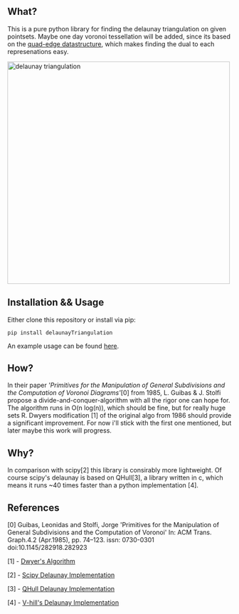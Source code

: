 ## What?

This is a pure python library for finding the
delaunay triangulation on given pointsets.
Maybe one day voronoi tessellation will be added, since its based on
the [quad-edge datastructure](https://en.wikipedia.org/wiki/Quad-edge),
which makes finding the dual to each represenations
easy.

<img src="./images/plot.png" alt="delaunay triangulation" width="500"/>

## Installation && Usage

Either clone this repository or install via
pip:

`pip install delaunayTriangulation`

An example usage can be found [here](./src/run.py).
## How?

In their paper *'Primitives for the Manipulation
of General Subdivisions and the Computation of Voronoi Diagrams'*[0]
from 1985, L. Guibas & J. Stolfi propose a divide-and-conquer-algorithm
with all the rigor one can hope for.
The algorithm runs in O(n log(n)), which should be fine,
but for really huge sets R. Dwyers modification [1] of the
original algo from 1986 should provide a significant
improvement. For now i'll stick with the first one
mentioned, but later maybe this work will progress.

## Why?

In comparison with scipy[2] this library is
consirably more lightweight. Of course scipy's delaunay is
based on QHull[3], a library written in c, which means it
runs ~40 times faster than a python implementation [4].

## References

[0] Guibas, Leonidas and Stolfi, Jorge
'Primitives for the Manipulation of General Subdivisions and the Computation of Voronoi'
In: ACM Trans. Graph.4.2 (Apr.1985), pp. 74–123. issn: 0730-0301 doi:10.1145/282918.282923

[1] - [Dwyer's Algorithm](https://github.com/rexdwyer/DelaunayTriangulation)

[2] - [Scipy Delaunay Implementation](https://scipy.org/)

[3] - [QHull Delaunay Implementation](http://www.qhull.org/html/qdelaun.htm)

[4] - [V-hill's Delaunay Implementation](https://github.com/V-Hill/delaunay-triangulation)
